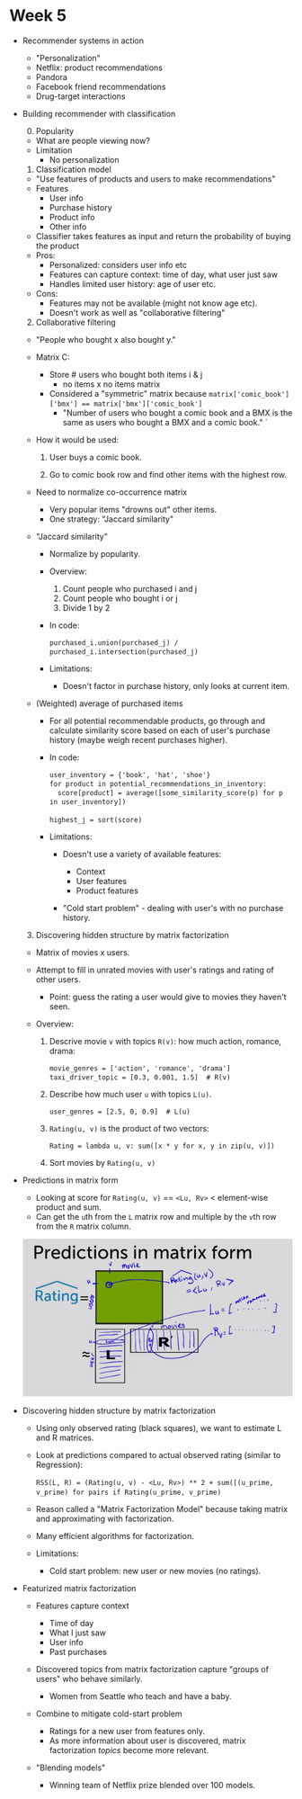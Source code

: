# Week 5

* Recommender systems in action

  * "Personalization"
  * Netflix: product recommendations
  * Pandora
  * Facebook friend recommendations
  * Drug-target interactions

* Building recommender with classification

  0. Popularity

    * What are people viewing now?
    * Limitation
      * No personalization

  1. Classification model

    * "Use features of products and users to make recommendations"
    * Features
      * User info
      * Purchase history
      * Product info
      * Other info
    * Classifier takes features as input and return the probability of buying the product
    * Pros:
      * Personalized: considers user info etc
      * Features can capture context: time of day, what user just saw
      * Handles limited user history: age of user etc.
    * Cons:
      * Features may not be available (might not know age etc).
      * Doesn't work as well as "collaborative filtering"

  2. Collaborative filtering

    * "People who bought x also bought y."
    * Matrix C:
      * Store # users who bought both items i & j
        * no items x no items matrix
      * Considered a "symmetric" matrix because ``matrix['comic_book']['bmx'] == matrix['bmx']['comic_book']``
        * "Number of users who bought a comic book and a BMX is the same as users who bought a BMX and a comic book."
    `
    * How it would be used:
      1. User buys a comic book.

      2. Go to comic book row and find other items with the highest row.

  * Need to normalize co-occurrence matrix

    * Very popular items "drowns out" other items.
    * One strategy: "Jaccard similarity"

  * "Jaccard similarity"

    * Normalize by popularity.
    * Overview:

      1. Count people who purchased i and j
      2. Count people who bought i or j
      3. Divide 1 by 2

    * In code:
    
        ```
        purchased_i.union(purchased_j) / purchased_i.intersection(purchased_j)
        ```

    * Limitations:

      * Doesn't factor in purchase history, only looks at current item.

  * (Weighted) average of purchased items

    * For all potential recommendable products, go through and calculate similarity score based on each of user's purchase history (maybe weigh recent purchases higher).

    * In code:

        ```
        user_inventory = {'book', 'hat', 'shoe'}
        for product in potential_recommendations_in_inventory:
          score[product] = average([some_similarity_score(p) for p in user_inventory])

        highest_j = sort(score)
        ```

    * Limitations:

      * Doesn't use a variety of available features:

        * Context
        * User features
        * Product features

      * "Cold start problem" - dealing with user's with no purchase history.

  3. Discovering hidden structure by matrix factorization

    * Matrix of movies x users.
    * Attempt to fill in unrated movies with user's ratings and rating of other users.
      * Point: guess the rating a user would give to movies they haven't seen.
    * Overview:

      1.  Descrive movie ```v``` with topics ```R(v)```: how much action, romance, drama:
           ```
           movie_genres = ['action', 'romance', 'drama']
           taxi_driver_topic = [0.3, 0.001, 1.5]  # R(v)
           ```

      2. Describe how much user ``u`` with topics ``L(u)``.

           ```
           user_genres = [2.5, 0, 0.9]  # L(u)
           ```
               
      3. ``Rating(u, v)`` is the product of two vectors:

            ```
            Rating = lambda u, v: sum([x * y for x, y in zip(u, v)])
            ```
      4. Sort movies by ```Rating(u, v)```

* Predictions in matrix form
  
  * Looking at score for ```Rating(u, v)``` == ```<Lu, Rv>``` < element-wise product and sum.
  * Can get the ```u```th from the ```L``` matrix row and multiple by the ```v```th row from the ``R`` matrix column.
    
  <img src="./images/predictions-in-matrix-form.png"></img>

* Discovering hidden structure by matrix factorization 

  * Using only observed rating (black squares), we want to estimate L and R matrices. 
  * Look at predictions compared to actual observed rating (similar to Regression):
  
    ``RSS(L, R) = (Rating(u, v) - <Lu, Rv>) ** 2 + sum([(u_prime, v_prime) for pairs if Rating(u_prime, v_prime)`` 

  * Reason called a "Matrix Factorization Model" because taking matrix and approximating with factorization.
  * Many efficient algorithms for factorization.
  * Limitations:
    * Cold start problem: new user or new movies (no ratings).

* Featurized matrix factorization

  * Features capture context

    * Time of day
    * What I just saw
    * User info
    * Past purchases

  * Discovered topics from matrix factorization capture "groups of users" who behave similarly.

    * Women from Seattle who teach and have a baby.
  * Combine to mitigate cold-start problem
    * Ratings for a new user from features only.
    * As more information about user is discovered, matrix factorization *topics* become more relevant.

  * "Blending models"

    * Winning team of Netflix prize blended over 100 models.
